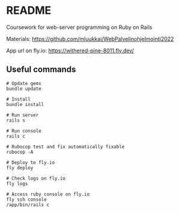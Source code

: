 # README

Coursework for web-server programming on Ruby on Rails 

Materials: https://github.com/mluukkai/WebPalvelinohjelmointi2022

App url on fly.io: https://withered-pine-8011.fly.dev/


## Useful commands

```
# Update gems
bundle update

# Install
bundle install

# Run server
rails s

# Run console
rails c

# Rubocop test and fix automatically fixable
rubocop -A

# Deploy to fly.io
fly deploy

# Check logs on fly.io
fly logs

# Access ruby console on fly.io
fly ssh console
/app/bin/rails c

```